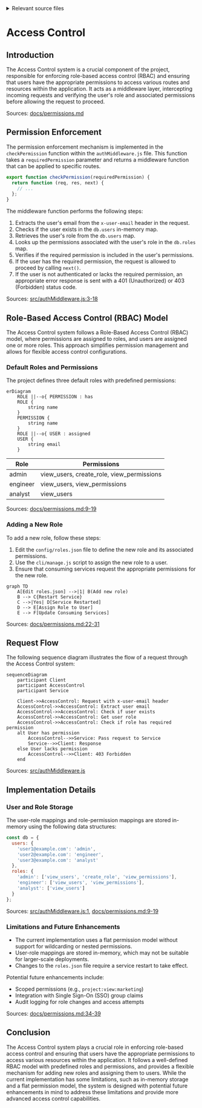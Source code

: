 <details>
<summary>Relevant source files</summary>

The following files were used as context for generating this wiki page:

- [src/authMiddleware.js](https://github.com/aanickode/access-control-service/blob/main/src/authMiddleware.js)
- [docs/permissions.md](https://github.com/aanickode/access-control-service/blob/main/docs/permissions.md)

</details>

# Access Control

## Introduction

The Access Control system is a crucial component of the project, responsible for enforcing role-based access control (RBAC) and ensuring that users have the appropriate permissions to access various routes and resources within the application. It acts as a middleware layer, intercepting incoming requests and verifying the user's role and associated permissions before allowing the request to proceed.

Sources: [docs/permissions.md](https://github.com/aanickode/access-control-service/blob/main/docs/permissions.md)

## Permission Enforcement

The permission enforcement mechanism is implemented in the `checkPermission` function within the `authMiddleware.js` file. This function takes a `requiredPermission` parameter and returns a middleware function that can be applied to specific routes.

```javascript
export function checkPermission(requiredPermission) {
  return function (req, res, next) {
    // ...
  };
}
```

The middleware function performs the following steps:

1. Extracts the user's email from the `x-user-email` header in the request.
2. Checks if the user exists in the `db.users` in-memory map.
3. Retrieves the user's role from the `db.users` map.
4. Looks up the permissions associated with the user's role in the `db.roles` map.
5. Verifies if the required permission is included in the user's permissions.
6. If the user has the required permission, the request is allowed to proceed by calling `next()`.
7. If the user is not authenticated or lacks the required permission, an appropriate error response is sent with a 401 (Unauthorized) or 403 (Forbidden) status code.

Sources: [src/authMiddleware.js:3-18](https://github.com/aanickode/access-control-service/blob/main/src/authMiddleware.js#L3-L18)

## Role-Based Access Control (RBAC) Model

The Access Control system follows a Role-Based Access Control (RBAC) model, where permissions are assigned to roles, and users are assigned one or more roles. This approach simplifies permission management and allows for flexible access control configurations.

### Default Roles and Permissions

The project defines three default roles with predefined permissions:

```mermaid
erDiagram
    ROLE ||--o{ PERMISSION : has
    ROLE {
        string name
    }
    PERMISSION {
        string name
    }
    ROLE ||--o{ USER : assigned
    USER {
        string email
    }
```

| Role     | Permissions                                 |
|----------|----------------------------------------------|
| admin    | view_users, create_role, view_permissions   |
| engineer | view_users, view_permissions                |
| analyst  | view_users                                  |

Sources: [docs/permissions.md:9-19](https://github.com/aanickode/access-control-service/blob/main/docs/permissions.md#L9-L19)

### Adding a New Role

To add a new role, follow these steps:

1. Edit the `config/roles.json` file to define the new role and its associated permissions.
2. Use the `cli/manage.js` script to assign the new role to a user.
3. Ensure that consuming services request the appropriate permissions for the new role.

```mermaid
graph TD
    A[Edit roles.json] -->|1| B(Add new role)
    B --> C{Restart Service}
    C -->|Yes| D[Service Restarted]
    D --> E[Assign Role to User]
    E --> F[Update Consuming Services]
```

Sources: [docs/permissions.md:22-31](https://github.com/aanickode/access-control-service/blob/main/docs/permissions.md#L22-L31)

## Request Flow

The following sequence diagram illustrates the flow of a request through the Access Control system:

```mermaid
sequenceDiagram
    participant Client
    participant AccessControl
    participant Service

    Client->>AccessControl: Request with x-user-email header
    AccessControl->>AccessControl: Extract user email
    AccessControl->>AccessControl: Check if user exists
    AccessControl->>AccessControl: Get user role
    AccessControl->>AccessControl: Check if role has required permission
    alt User has permission
        AccessControl-->>Service: Pass request to Service
        Service-->>Client: Response
    else User lacks permission
        AccessControl-->>Client: 403 Forbidden
    end
```

Sources: [src/authMiddleware.js](https://github.com/aanickode/access-control-service/blob/main/src/authMiddleware.js)

## Implementation Details

### User and Role Storage

The user-role mappings and role-permission mappings are stored in-memory using the following data structures:

```javascript
const db = {
  users: {
    'user1@example.com': 'admin',
    'user2@example.com': 'engineer',
    'user3@example.com': 'analyst'
  },
  roles: {
    'admin': ['view_users', 'create_role', 'view_permissions'],
    'engineer': ['view_users', 'view_permissions'],
    'analyst': ['view_users']
  }
};
```

Sources: [src/authMiddleware.js:1](https://github.com/aanickode/access-control-service/blob/main/src/authMiddleware.js#L1), [docs/permissions.md:9-19](https://github.com/aanickode/access-control-service/blob/main/docs/permissions.md#L9-L19)

### Limitations and Future Enhancements

- The current implementation uses a flat permission model without support for wildcarding or nested permissions.
- User-role mappings are stored in-memory, which may not be suitable for larger-scale deployments.
- Changes to the `roles.json` file require a service restart to take effect.

Potential future enhancements include:

- Scoped permissions (e.g., `project:view:marketing`)
- Integration with Single Sign-On (SSO) group claims
- Audit logging for role changes and access attempts

Sources: [docs/permissions.md:34-39](https://github.com/aanickode/access-control-service/blob/main/docs/permissions.md#L34-L39)

## Conclusion

The Access Control system plays a crucial role in enforcing role-based access control and ensuring that users have the appropriate permissions to access various resources within the application. It follows a well-defined RBAC model with predefined roles and permissions, and provides a flexible mechanism for adding new roles and assigning them to users. While the current implementation has some limitations, such as in-memory storage and a flat permission model, the system is designed with potential future enhancements in mind to address these limitations and provide more advanced access control capabilities.